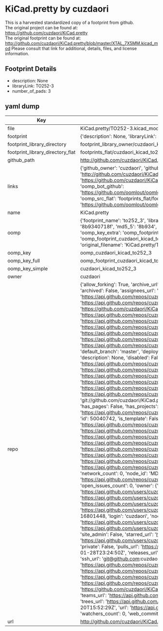 # KiCad.pretty by cuzdaori  
This is a harvested standardized copy of a footprint from github.  
The original project can be found at:  
https://github.com/cuzdaori/KiCad.pretty  
The original footprint can be found at:
http://github.com/cuzdaori/KiCad.pretty/blob/master/XTAL_7X5MM.kicad_mod
Please consult that link for additional, details, files, and license information.  
## Footprint Details
* description: None  
* libraryLink: TO252-3  
* number_of_pads: 3  
## yaml dump  
| Key | Value |  
| --- | --- |  
| file | KiCad.pretty/TO252-3.kicad_mod |  
| footprint | {'description': None, 'libraryLink': 'TO252-3', 'number_of_pads': 3} |  
| footprint_library_directory | footprint_library_owner/cuzdaori_KiCad.pretty |  
| footprint_library_directory_flat | footprints_flat/cuzdaori_kicad_to252_3/working |  
| github_path | http://github.com/cuzdaori/KiCad.pretty/blob/master/TO252-3.kicad_mod |  
| links | {'github_owner': 'cuzdaori', 'github_repo_name': 'KiCad.pretty', 'github_src': 'http://github.com/cuzdaori/KiCad.pretty/blob/master/XTAL_7X5MM.kicad_mod', 'github_src_repo': 'https://github.com/cuzdaori/KiCad.pretty', 'oomp_bot': 'footprints/cuzdaori_kicad_to252_3/working', 'oomp_bot_github': 'https://github.com/oomlout/oomlout_oomp_footprint_bot/tree/main/footprints/cuzdaori_kicad_to252_3/working', 'oomp_src_flat': 'footprints_flat/footprints_flat/cuzdaori_kicad_to252_3/working', 'oomp_src_flat_github': 'https://github.com/oomlout/oomlout_oomp_footprint_src/tree/main/footprints_flat/cuzdaori_kicad_to252_3/working'} |  
| name | KiCad.pretty |  
| oomp | {'footprint_name': 'to252_3', 'library_name': 'kicad', 'md5': '8b9340718f89bb963b2c66d41326a6a7', 'md5_10': '8b9340718f', 'md5_5': '8b934', 'md5_6': '8b9340', 'oomp_key': 'oomp_cuzdaori_kicad_to252_3', 'oomp_key_extra': 'oomp_footprint_cuzdaori_kicad_to252_3', 'oomp_key_full': 'oomp_footprint_cuzdaori_kicad_to252_3_8b9340', 'oomp_key_simple': 'cuzdaori_kicad_to252_3', 'original_filename': 'KiCad.pretty/TO252-3.kicad_mod', 'owner_name': 'cuzdaori'} |  
| oomp_key | oomp_cuzdaori_kicad_to252_3 |  
| oomp_key_full | oomp_footprint_cuzdaori_kicad_to252_3 |  
| oomp_key_simple | cuzdaori_kicad_to252_3 |  
| owner | cuzdaori |  
| repo | {'allow_forking': True, 'archive_url': 'https://api.github.com/repos/cuzdaori/KiCad.pretty/{archive_format}{/ref}', 'archived': False, 'assignees_url': 'https://api.github.com/repos/cuzdaori/KiCad.pretty/assignees{/user}', 'blobs_url': 'https://api.github.com/repos/cuzdaori/KiCad.pretty/git/blobs{/sha}', 'branches_url': 'https://api.github.com/repos/cuzdaori/KiCad.pretty/branches{/branch}', 'clone_url': 'https://github.com/cuzdaori/KiCad.pretty.git', 'collaborators_url': 'https://api.github.com/repos/cuzdaori/KiCad.pretty/collaborators{/collaborator}', 'comments_url': 'https://api.github.com/repos/cuzdaori/KiCad.pretty/comments{/number}', 'commits_url': 'https://api.github.com/repos/cuzdaori/KiCad.pretty/commits{/sha}', 'compare_url': 'https://api.github.com/repos/cuzdaori/KiCad.pretty/compare/{base}...{head}', 'contents_url': 'https://api.github.com/repos/cuzdaori/KiCad.pretty/contents/{+path}', 'contributors_url': 'https://api.github.com/repos/cuzdaori/KiCad.pretty/contributors', 'created_at': '2016-01-20T15:52:29Z', 'default_branch': 'master', 'deployments_url': 'https://api.github.com/repos/cuzdaori/KiCad.pretty/deployments', 'description': None, 'disabled': False, 'downloads_url': 'https://api.github.com/repos/cuzdaori/KiCad.pretty/downloads', 'events_url': 'https://api.github.com/repos/cuzdaori/KiCad.pretty/events', 'fork': False, 'forks': 0, 'forks_count': 0, 'forks_url': 'https://api.github.com/repos/cuzdaori/KiCad.pretty/forks', 'full_name': 'cuzdaori/KiCad.pretty', 'git_commits_url': 'https://api.github.com/repos/cuzdaori/KiCad.pretty/git/commits{/sha}', 'git_refs_url': 'https://api.github.com/repos/cuzdaori/KiCad.pretty/git/refs{/sha}', 'git_tags_url': 'https://api.github.com/repos/cuzdaori/KiCad.pretty/git/tags{/sha}', 'git_url': 'git://github.com/cuzdaori/KiCad.pretty.git', 'has_discussions': False, 'has_downloads': True, 'has_issues': True, 'has_pages': False, 'has_projects': True, 'has_wiki': True, 'homepage': None, 'hooks_url': 'https://api.github.com/repos/cuzdaori/KiCad.pretty/hooks', 'html_url': 'https://github.com/cuzdaori/KiCad.pretty', 'id': 50040742, 'is_template': False, 'issue_comment_url': 'https://api.github.com/repos/cuzdaori/KiCad.pretty/issues/comments{/number}', 'issue_events_url': 'https://api.github.com/repos/cuzdaori/KiCad.pretty/issues/events{/number}', 'issues_url': 'https://api.github.com/repos/cuzdaori/KiCad.pretty/issues{/number}', 'keys_url': 'https://api.github.com/repos/cuzdaori/KiCad.pretty/keys{/key_id}', 'labels_url': 'https://api.github.com/repos/cuzdaori/KiCad.pretty/labels{/name}', 'language': None, 'languages_url': 'https://api.github.com/repos/cuzdaori/KiCad.pretty/languages', 'license': None, 'merges_url': 'https://api.github.com/repos/cuzdaori/KiCad.pretty/merges', 'milestones_url': 'https://api.github.com/repos/cuzdaori/KiCad.pretty/milestones{/number}', 'mirror_url': None, 'name': 'KiCad.pretty', 'network_count': 0, 'node_id': 'MDEwOlJlcG9zaXRvcnk1MDA0MDc0Mg==', 'notifications_url': 'https://api.github.com/repos/cuzdaori/KiCad.pretty/notifications{?since,all,participating}', 'open_issues': 0, 'open_issues_count': 0, 'owner': {'avatar_url': 'https://avatars.githubusercontent.com/u/16801448?v=4', 'events_url': 'https://api.github.com/users/cuzdaori/events{/privacy}', 'followers_url': 'https://api.github.com/users/cuzdaori/followers', 'following_url': 'https://api.github.com/users/cuzdaori/following{/other_user}', 'gists_url': 'https://api.github.com/users/cuzdaori/gists{/gist_id}', 'gravatar_id': '', 'html_url': 'https://github.com/cuzdaori', 'id': 16801448, 'login': 'cuzdaori', 'node_id': 'MDQ6VXNlcjE2ODAxNDQ4', 'organizations_url': 'https://api.github.com/users/cuzdaori/orgs', 'received_events_url': 'https://api.github.com/users/cuzdaori/received_events', 'repos_url': 'https://api.github.com/users/cuzdaori/repos', 'site_admin': False, 'starred_url': 'https://api.github.com/users/cuzdaori/starred{/owner}{/repo}', 'subscriptions_url': 'https://api.github.com/users/cuzdaori/subscriptions', 'type': 'User', 'url': 'https://api.github.com/users/cuzdaori'}, 'private': False, 'pulls_url': 'https://api.github.com/repos/cuzdaori/KiCad.pretty/pulls{/number}', 'pushed_at': '2016-01-28T23:24:50Z', 'releases_url': 'https://api.github.com/repos/cuzdaori/KiCad.pretty/releases{/id}', 'size': 24, 'ssh_url': 'git@github.com:cuzdaori/KiCad.pretty.git', 'stargazers_count': 0, 'stargazers_url': 'https://api.github.com/repos/cuzdaori/KiCad.pretty/stargazers', 'statuses_url': 'https://api.github.com/repos/cuzdaori/KiCad.pretty/statuses/{sha}', 'subscribers_count': 1, 'subscribers_url': 'https://api.github.com/repos/cuzdaori/KiCad.pretty/subscribers', 'subscription_url': 'https://api.github.com/repos/cuzdaori/KiCad.pretty/subscription', 'svn_url': 'https://github.com/cuzdaori/KiCad.pretty', 'tags_url': 'https://api.github.com/repos/cuzdaori/KiCad.pretty/tags', 'teams_url': 'https://api.github.com/repos/cuzdaori/KiCad.pretty/teams', 'temp_clone_token': None, 'topics': [], 'trees_url': 'https://api.github.com/repos/cuzdaori/KiCad.pretty/git/trees{/sha}', 'updated_at': '2016-01-20T15:52:29Z', 'url': 'https://api.github.com/repos/cuzdaori/KiCad.pretty', 'visibility': 'public', 'watchers': 0, 'watchers_count': 0, 'web_commit_signoff_required': False} |  
| url | http://github.com/cuzdaori/KiCad.pretty |  

